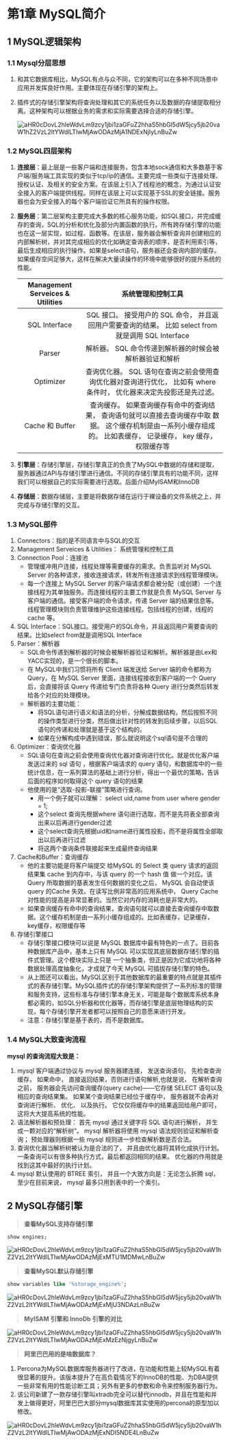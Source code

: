 # 第1章 MySQL简介

## 1 MySQL逻辑架构

### 1.1 Mysql分层思想

1. 和其它数据库相比，MySQL有点与众不同，它的架构可以在多种不同场景中应用并发挥良好作用。主要体现在存储引擎的架构上。

2. 插件式的存储引擎架构将查询处理和其它的系统任务以及数据的存储提取相分离。这种架构可以根据业务的需求和实际需要选择合适的存储引擎。

   ![aHR0cDovL2hleWdvLm9zcy1jbi1zaGFuZ2hhaS5hbGl5dW5jcy5jb20vaW1hZ2VzL2ltYWdlLTIwMjAwODAzMjA1NDExNjIyLnBuZw](https://sevenyear-picbed.oss-cn-beijing.aliyuncs.com/img/aHR0cDovL2hleWdvLm9zcy1jbi1zaGFuZ2hhaS5hbGl5dW5jcy5jb20vaW1hZ2VzL2ltYWdlLTIwMjAwODAzMjA1NDExNjIyLnBuZw.png)

### 1.2 MySQL四层架构

1. **连接层**：最上层是一些客户端和连接服务，包含本地sock通信和大多数基于客户端/服务端工具实现的类似于tcp/ip的通信。主要完成一些类似于连接处理、授权认证、及相关的安全方案。在该层上引入了线程池的概念，为通过认证安全接入的客户端提供线程。同样在该层上可以实现基于SSL的安全链接。服务器也会为安全接入的每个客户端验证它所具有的操作权限。

2. **服务层**：第二层架构主要完成大多数的核心服务功能，如SQL接口，并完成缓存的查询，SQL的分析和优化及部分内置函数的执行。所有跨存储引擎的功能也在这一层实现，如过程、函数等。在该层，服务器会解析查询并创建相应的内部解析树，并对其完成相应的优化如确定查询表的顺序，是否利用索引等，最后生成相应的执行操作。如果是select语句，服务器还会查询内部的缓存。如果缓存空间足够大，这样在解决大量读操作的环境中能够很好的提升系统的性能。

   | Management Serveices & Utilities |                      系统管理和控制工具                      |
   | :------------------------------: | :----------------------------------------------------------: |
   |          SQL Interface           | SQL 接口。 接受用户的 SQL 命令， 并且返回用户需要查询的结果。 比如 select from 就是调用 SQL Interface |
   |              Parser              |   解析器。 SQL 命令传递到解析器的时候会被解析器验证和解析    |
   |            Optimizer             | 查询优化器。 SQL 语句在查询之前会使用查询优化器对查询进行优化， 比如有 where 条件时， 优化器来决定先投影还是先过滤。 |
   |         Cache 和 Buffer          | 查询缓存。 如果查询缓存有命中的查询结果， 查询语句就可以直接去查询缓存中取 数据。 这个缓存机制是由一系列小缓存组成的。 比如表缓存， 记录缓存， key 缓存， 权限缓存等 |

3. **引擎层**：存储引擎层，存储引擎真正的负责了MySQL中数据的存储和提取，服务器通过APl与存储引擎进行通信。不同的存储引擎具有的功能不同，这样我们可以根据自己的实际需要进行选取。后面介绍MyISAM和InnoDB

4. **存储层**：数据存储层，主要是将数据存储在运行于裸设备的文件系统之上，并完成与存储引擎的交互。

### 1.3 MySQL部件

1. Connectors：指的是不同语言中与SQL的交互
2. Management Serveices & Utilities： 系统管理和控制工具
3. Connection Pool：连接池
   - 管理缓冲用户连接，线程处理等需要缓存的需求。负责监听对 MySQL Server 的各种请求，接收连接请求，转发所有连接请求到线程管理模块。
   - 每一个连接上 MySQL Server 的客户端请求都会被分配（或创建）一个连接线程为其单独服务。而连接线程的主要工作就是负责 MySQL Server 与客户端的通信。接受客户端的命令请求，传递 Server 端的结果信息等。线程管理模块则负责管理维护这些连接线程。包括线程的创建，线程的 cache 等。
4. SQL Interface：SQL接口。接受用户的SQL命令，并且返回用户需要查询的结果。比如select from就是调用SQL Interface
5. Parser：解析器
   - SQL命令传递到解析器的时候会被解析器验证和解析。解析器是由Lex和YACC实现的，是一个很长的脚本。
   - 在 MySQL中我们习惯将所有 Client 端发送给 Server 端的命令都称为 Query，在 MySQL Server 里面，连接线程接收到客户端的一个 Query 后，会直接将该 Query 传递给专门负责将各种 Query 进行分类然后转发给各个对应的处理模块。
   - 解析器的主要功能：
     - 将SQL语句进行语义和语法的分析，分解成数据结构，然后按照不同的操作类型进行分类，然后做出针对性的转发到后续步骤，以后SQL语句的传递和处理就是基于这个结构的。
     - 如果在分解构成中遇到错误，那么就说明这个sql语句是不合理的
6. Optimizer：查询优化器
   - SQL语句在查询之前会使用查询优化器对查询进行优化。就是优化客户端发送过来的 sql 语句 ，根据客户端请求的 query 语句，和数据库中的一些统计信息，在一系列算法的基础上进行分析，得出一个最优的策略，告诉后面的程序如何取得这个 query 语句的结果
   - 他使用的是“选取-投影-联接”策略进行查询。
     - 用一个例子就可以理解： select uid,name from user where gender = 1;
     - 这个select 查询先根据where 语句进行选取，而不是先将表全部查询出来以后再进行gender过滤
     - 这个select查询先根据uid和name进行属性投影，而不是将属性全部取出以后再进行过滤
     - 将这两个查询条件联接起来生成最终查询结果
7. Cache和Buffer：查询缓存
   - 他的主要功能是将客户端提交 给MySQL 的 Select 类 query 请求的返回结果集 cache 到内存中，与该 query 的一个 hash 值 做一个对应。该 Query 所取数据的基表发生任何数据的变化之后， MySQL 会自动使该 query 的Cache 失效。在读写比例非常高的应用系统中， Query Cache 对性能的提高是非常显著的。当然它对内存的消耗也是非常大的。
   - 如果查询缓存有命中的查询结果，查询语句就可以直接去查询缓存中取数据。这个缓存机制是由一系列小缓存组成的。比如表缓存，记录缓存，key缓存，权限缓存等
8. 存储引擎接口
   - 存储引擎接口模块可以说是 MySQL 数据库中最有特色的一点了。目前各种数据库产品中，基本上只有 MySQL 可以实现其底层数据存储引擎的插件式管理。这个模块实际上只是 一个抽象类，但正是因为它成功地将各种数据处理高度抽象化，才成就了今天 MySQL 可插拔存储引擎的特色。
   - 从上图还可以看出，MySQL区别于其他数据库的最重要的特点就是其插件式的表存储引擎。MySQL插件式的存储引擎架构提供了一系列标准的管理和服务支持，这些标准与存储引擎本身无关，可能是每个数据库系统本身都必需的，如SQL分析器和优化器等，而存储引擎是底层物理结构的实现，每个存储引擎开发者都可以按照自己的意愿来进行开发。
   - 注意：存储引擎是基于表的，而不是数据库。

### 1.4 MySQL大致查询流程

**mysql 的查询流程大致是：**

1. mysql 客户端通过协议与 mysql 服务器建连接， 发送查询语句， 先检查查询缓存， 如果命中， 直接返回结果，否则进行语句解析,也就是说， 在解析查询之前， 服务器会先访问查询缓存(query cache)——它存储 SELECT 语句以及相应的查询结果集。 如果某个查询结果已经位于缓存中， 服务器就不会再对查询进行解析、 优化、 以及执行。 它仅仅将缓存中的结果返回给用户即可， 这将大大提高系统的性能。
2. 语法解析器和预处理： 首先 mysql 通过关键字将 SQL 语句进行解析， 并生成一颗对应的“解析树”。 mysql 解析器将使用 mysql 语法规则验证和解析查询； 预处理器则根据一些 mysql 规则进一步检查解析数是否合法。
3. 查询优化器当解析树被认为是合法的了， 并且由优化器将其转化成执行计划。 一条查询可以有很多种执行方式，最后都返回相同的结果。 优化器的作用就是找到这其中最好的执行计划。
4. mysql 默认使用的 BTREE 索引， 并且一个大致方向是：无论怎么折腾 sql， 至少在目前来说， mysql 最多只用到表中的一个索引。

## 2 MySQL存储引擎

> **查看MySQL支持存储引擎**

```sql
show engines;
```

![aHR0cDovL2hleWdvLm9zcy1jbi1zaGFuZ2hhaS5hbGl5dW5jcy5jb20vaW1hZ2VzL2ltYWdlLTIwMjAwODAzMjExMTU1MDMwLnBuZw](https://sevenyear-picbed.oss-cn-beijing.aliyuncs.com/img/aHR0cDovL2hleWdvLm9zcy1jbi1zaGFuZ2hhaS5hbGl5dW5jcy5jb20vaW1hZ2VzL2ltYWdlLTIwMjAwODAzMjExMTU1MDMwLnBuZw.png)

> **查看MySQL默认存储引擎**	

```sql
show variables like '%storage_engine%';
```

![aHR0cDovL2hleWdvLm9zcy1jbi1zaGFuZ2hhaS5hbGl5dW5jcy5jb20vaW1hZ2VzL2ltYWdlLTIwMjAwODAzMjExMjU3NDAzLnBuZw](https://sevenyear-picbed.oss-cn-beijing.aliyuncs.com/img/aHR0cDovL2hleWdvLm9zcy1jbi1zaGFuZ2hhaS5hbGl5dW5jcy5jb20vaW1hZ2VzL2ltYWdlLTIwMjAwODAzMjExMjU3NDAzLnBuZw.png)

> **MyISAM 引擎和 InnoDb 引擎的对比**

![aHR0cDovL2hleWdvLm9zcy1jbi1zaGFuZ2hhaS5hbGl5dW5jcy5jb20vaW1hZ2VzL2ltYWdlLTIwMjAwODAzMjExMzEzNjgyLnBuZw](https://sevenyear-picbed.oss-cn-beijing.aliyuncs.com/img/aHR0cDovL2hleWdvLm9zcy1jbi1zaGFuZ2hhaS5hbGl5dW5jcy5jb20vaW1hZ2VzL2ltYWdlLTIwMjAwODAzMjExMzEzNjgyLnBuZw.png)

> **阿里巴巴用的是啥数据库？**

1. Percona为MySQL数据库服务器进行了改进，在功能和性能上较MySQL有着很显著的提升。该版本提升了在高负载情况下的InnoDB的性能、为DBA提供一些非常有用的性能诊断工具；另外有更多的参数和命令来控制服务器行为。
2. 该公司新建了一款存储引擎叫xtradb完全可以替代innodb，并且在性能和并发上做得更好，阿里巴巴大部分mysql数据库其实使用的percona的原型加以修改。

![aHR0cDovL2hleWdvLm9zcy1jbi1zaGFuZ2hhaS5hbGl5dW5jcy5jb20vaW1hZ2VzL2ltYWdlLTIwMjAwODAzMjExNDI5NDE4LnBuZw](https://sevenyear-picbed.oss-cn-beijing.aliyuncs.com/img/aHR0cDovL2hleWdvLm9zcy1jbi1zaGFuZ2hhaS5hbGl5dW5jcy5jb20vaW1hZ2VzL2ltYWdlLTIwMjAwODAzMjExNDI5NDE4LnBuZw.png)